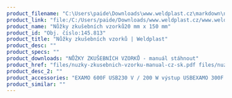 ```yaml
---
product_filename: "C:\Users\paide\Downloads\www.weldplast.cz\markdown\nuzky-zkusebnich-vzorku.md"
product_link: "file:/C:/Users/paide/Downloads/www.weldplast.cz/www.weldplast.cz/nuzky-zkusebnich-vzorku"
product_name: "Nůžky zkušebních vzorků20 mm x 150 mm"
product_id: "Obj. číslo:145.813"
product_title: "Nůžky zkušebních vzorků | Weldplast"
product_desc: ""
product_specs: ""
product_downloads: "NŮŽKY ZKUŠEBNÍCH VZORKŮ - manuál stáhnout"
product_href: "files/nuzky-zkusebnich-vzorku-manual-cz-sk.pdf files/nuzky-zkusebnich-vzorku-manual-cz-sk.pdf"
product_desc_2: ""
product_accessories: "EXAMO 600F USB230 V / 200 W výstup USBEXAMO 300F USB230 V / 200 W výstup USB"
product_similar: ""
---
```

